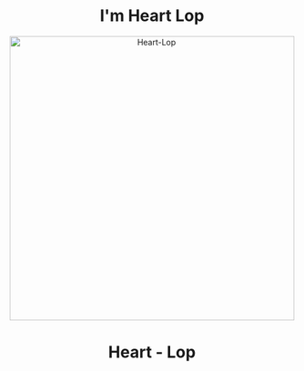 <h1 align="center">I'm Heart Lop </h1>
<p align="center">
<img src="https://telegra.ph/file/89a3771ab89125fc735ee.jpg" alt="Heart-Lop" width="500"/>
</p>
<h1 align="center">Heart - Lop </h1>
<p align="center">

<!---
heart-lop/heart-lop is a ✨ special ✨ repository because its `README.md` (this file) appears on your GitHub profile.
You can click the Preview link to take a look at your changes.
--->
